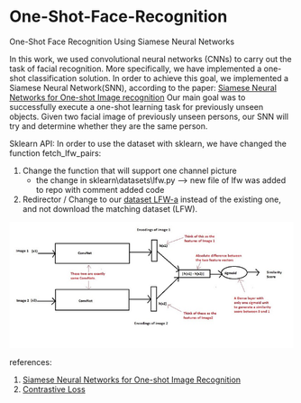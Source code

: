 # One-Shot-Face-Recognition
One-Shot Face Recognition Using Siamese Neural Networks

In this work, we used convolutional neural networks (CNNs) to carry out the task of facial recognition. 
More specifically, we have implemented a one-shot classification solution. 
In order to achieve this goal, we implemented a Siamese Neural Network(SNN), according to the paper:
[Siamese Neural Networks for One-shot Image recognition](https://www.cs.cmu.edu/~rsalakhu/papers/oneshot1.pdf)
Our main goal was to successfully execute a one-shot learning task for previously unseen objects.
Given two facial image of previously unseen persons, our SNN will try and determine whether they are the same person.

Sklearn API:
In order to use the dataset with sklearn, we have changed the function fetch_lfw_pairs: 
1.	Change the function that will support one channel picture 
    - the change in sklearn\datasets\lfw.py --> new file of lfw was added to repo with comment added code
2.	Redirector / Change to our [dataset LFW-a](http://vis-www.cs.umass.edu/lfw/index.html#views) instead of the existing one, and not download the matching dataset (LFW).

![siamese neural networks](https://github.com/morkertis/One-Shot-Face-Recognition/blob/master/figures/siamese%20neural%20networks_v2.jpg)


references:
1. [Siamese Neural Networks for One-shot Image Recognition](https://www.cs.cmu.edu/~rsalakhu/papers/oneshot1.pdf)
2. [Contrastive Loss](http://yann.lecun.com/exdb/publis/pdf/hadsell-chopra-lecun-06.pdf)

